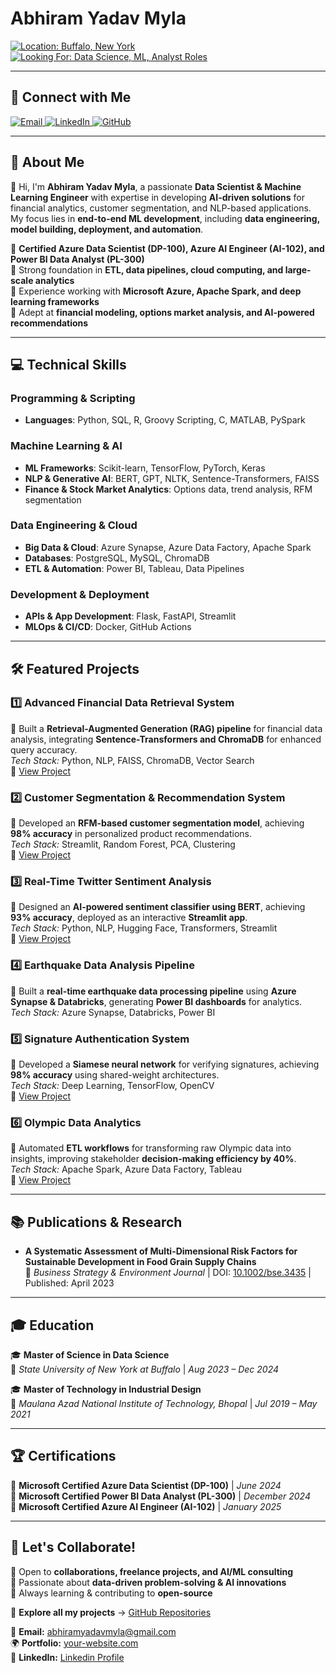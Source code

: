 # Abhiram Yadav Myla

<p align="left"> <a href="#"> <img src="https://img.shields.io/badge/Location-Buffalo,_New_York-0057B7?style=for-the-badge&logo=map-pin&logoColor=white" alt="Location: Buffalo, New York"/> </a> <a href="#"> <img src="https://img.shields.io/badge/Open_to_Data_Science_&_ML_Roles-2E8B57?style=for-the-badge&logo=briefcase&logoColor=white" alt="Looking For: Data Science, ML, Analyst Roles"/> </a> </p>

---

## 🌟 Connect with Me
<p align="left"> <a href="mailto:abhiramyadavmyla@gmail.com" target="_blank"> <img src="https://img.shields.io/badge/Email-AbhiramYadavMyla-D14836?style=for-the-badge&logo=gmail&logoColor=white" alt="Email"/> </a> <a href="https://www.linkedin.com/in/yourprofile" target="_blank"> <img src="https://img.shields.io/badge/LinkedIn-Connect-0A66C2?style=for-the-badge&logo=linkedin&logoColor=white" alt="LinkedIn"/> </a> <a href="https://github.com/AbhiramYadavMyla" target="_blank"> <img src="https://img.shields.io/badge/GitHub-Profile-181717?style=for-the-badge&logo=github&logoColor=white" alt="GitHub"/> </a> 
</p>

---

## 📜 About Me
👋 Hi, I'm **Abhiram Yadav Myla**, a passionate **Data Scientist & Machine Learning Engineer** with expertise in developing **AI-driven solutions** for financial analytics, customer segmentation, and NLP-based applications. My focus lies in **end-to-end ML development**, including **data engineering, model building, deployment, and automation**.

🔹 **Certified Azure Data Scientist (DP-100), Azure AI Engineer (AI-102), and Power BI Data Analyst (PL-300)**  
🔹 Strong foundation in **ETL, data pipelines, cloud computing, and large-scale analytics**  
🔹 Experience working with **Microsoft Azure, Apache Spark, and deep learning frameworks**  
🔹 Adept at **financial modeling, options market analysis, and AI-powered recommendations**  

---

## 💻 Technical Skills
### **Programming & Scripting**
- **Languages**: Python, SQL, R, Groovy Scripting, C, MATLAB, PySpark  

### **Machine Learning & AI**
- **ML Frameworks**: Scikit-learn, TensorFlow, PyTorch, Keras  
- **NLP & Generative AI**: BERT, GPT, NLTK, Sentence-Transformers, FAISS  
- **Finance & Stock Market Analytics**: Options data, trend analysis, RFM segmentation  

### **Data Engineering & Cloud**
- **Big Data & Cloud**: Azure Synapse, Azure Data Factory, Apache Spark  
- **Databases**: PostgreSQL, MySQL, ChromaDB  
- **ETL & Automation**: Power BI, Tableau, Data Pipelines  

### **Development & Deployment**
- **APIs & App Development**: Flask, FastAPI, Streamlit  
- **MLOps & CI/CD**: Docker, GitHub Actions  

---

## 🛠 Featured Projects
### **1️⃣ Advanced Financial Data Retrieval System**  
🔹 Built a **Retrieval-Augmented Generation (RAG) pipeline** for financial data analysis, integrating **Sentence-Transformers and ChromaDB** for enhanced query accuracy.  
*Tech Stack:* Python, NLP, FAISS, ChromaDB, Vector Search  
🔗 [View Project](https://github.com/username/financial-data-retrieval)

### **2️⃣ Customer Segmentation & Recommendation System**  
🔹 Developed an **RFM-based customer segmentation model**, achieving **98% accuracy** in personalized product recommendations.  
*Tech Stack:* Streamlit, Random Forest, PCA, Clustering  
🔗 [View Project](https://github.com/username/customer-segmentation)

### **3️⃣ Real-Time Twitter Sentiment Analysis**  
🔹 Designed an **AI-powered sentiment classifier using BERT**, achieving **93% accuracy**, deployed as an interactive **Streamlit app**.  
*Tech Stack:* Python, NLP, Hugging Face, Transformers, Streamlit  
🔗 [View Project](https://github.com/username/sentiment-analysis)

### **4️⃣ Earthquake Data Analysis Pipeline**  
🔹 Built a **real-time earthquake data processing pipeline** using **Azure Synapse & Databricks**, generating **Power BI dashboards** for analytics.  
*Tech Stack:* Azure Synapse, Databricks, Power BI  

### **5️⃣ Signature Authentication System**  
🔹 Developed a **Siamese neural network** for verifying signatures, achieving **98% accuracy** using shared-weight architectures.  
*Tech Stack:* Deep Learning, TensorFlow, OpenCV  
🔗 [View Project](https://github.com/username/signature-authentication)

### **6️⃣ Olympic Data Analytics**  
🔹 Automated **ETL workflows** for transforming raw Olympic data into insights, improving stakeholder **decision-making efficiency by 40%**.  
*Tech Stack:* Apache Spark, Azure Data Factory, Tableau  
🔗 [View Project](https://github.com/username/olympic-data-pipeline)

---

## 📚 Publications & Research
- **A Systematic Assessment of Multi-Dimensional Risk Factors for Sustainable Development in Food Grain Supply Chains**  
  📌 *Business Strategy & Environment Journal* | DOI: [10.1002/bse.3435](https://doi.org/10.1002/bse.3435) | Published: April 2023  

---

## 🎓 Education
🎓 **Master of Science in Data Science**  
📍 *State University of New York at Buffalo* | *Aug 2023 – Dec 2024*  

🎓 **Master of Technology in Industrial Design**  
📍 *Maulana Azad National Institute of Technology, Bhopal* | *Jul 2019 – May 2021*  

---

## 🏆 Certifications
📌 **Microsoft Certified Azure Data Scientist (DP-100)** | *June 2024*  
📌 **Microsoft Certified Power BI Data Analyst (PL-300)** | *December 2024*  
📌 **Microsoft Certified Azure AI Engineer (AI-102)** | *January 2025*  

---

## 🚀 Let's Collaborate!
🔹 Open to **collaborations, freelance projects, and AI/ML consulting**  
🔹 Passionate about **data-driven problem-solving & AI innovations**  
🔹 Always learning & contributing to **open-source**  

📂 **Explore all my projects** → [GitHub Repositories](https://github.com/AbhiramYadavMyla?tab=repositories)  

📧 **Email:** abhiramyadavmyla@gmail.com  
🌍 **Portfolio:** [your-website.com](https://your-website.com)  
🔗 **LinkedIn:** [Linkedin Profile](https://linkedin.com/in/yourprofile)  

